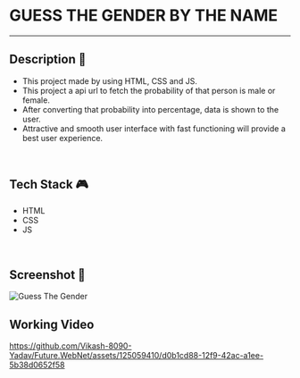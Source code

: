 # **GUESS THE GENDER BY THE NAME**
---


## **Description 📃** 
- This project made by using HTML, CSS and JS.
- This project a api url to fetch the probability of that person is male or female.
- After converting that probability into percentage, data is shown to the user.
- Attractive and smooth user interface with fast functioning will provide a best user experience.

<br>


## **Tech Stack 🎮**
- HTML
- CSS
- JS

<br>


## **Screenshot 📸**



![Guess The Gender](https://github.com/Vikash-8090-Yadav/Future.WebNet/assets/125059410/d10aea84-97b8-48a4-8da0-9d4990f11dfa)

## **Working Video** 
https://github.com/Vikash-8090-Yadav/Future.WebNet/assets/125059410/d0b1cd88-12f9-42ac-a1ee-5b38d0652f58

<br>

